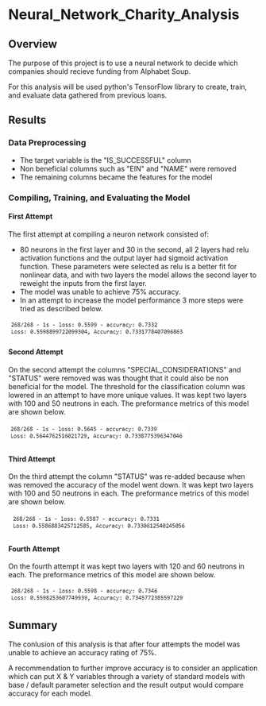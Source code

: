 # Neural_Network_Charity_Analysis

## Overview

The purpose of this project is to use a neural network to decide which companies should recieve funding from Alphabet Soup. 

For this analysis will be used python's TensorFlow library to create, train, and evaluate data gathered from previous loans.

## Results

### Data Preprocessing

- The target variable is the "IS_SUCCESSFUL" column 
- Non beneficial columns such as "EIN" and "NAME" were removed 
- The remaining columns became the features for the model

### Compiling, Training, and Evaluating the Model

#### First Attempt

The first attempt at compiling a neuron network consisted of: 
- 80 neurons in the first layer and 30 in the second, all 2 layers had relu activation functions and the output layer had sigmoid activation function. These parameters were selected as relu is a better fit for nonlinear data, and with two layers the model allows the second layer to reweight the inputs from the first layer. 
- The model was unable to achieve 75% accuracy.
- In an attempt to increase the model performance 3 more steps were tried as described below.

![First](https://github.com/carolineshipley/Neural_Network_Charity_Analysis/blob/main/Resources/AlphabetSoup.PNG)

#### Second Attempt

On the second attempt the columns "SPECIAL_CONSIDERATIONS" and "STATUS" were removed was was thought that it could also be non beneficial for the model. The threshold for the classification column was lowered in an attempt to have more unique values. It was kept two layers with 100 and 50 neutrons in each. The preformance metrics of this model are shown below.

![V1](https://github.com/carolineshipley/Neural_Network_Charity_Analysis/blob/main/Resources/Optimized_V1.PNG)

#### Third Attempt

On the third attempt the column "STATUS" was re-added because when was removed the accuracy of the model went down. It was kept two layers with 100 and 50 neutrons in each. The preformance metrics of this model are shown below.

![V2](https://github.com/carolineshipley/Neural_Network_Charity_Analysis/blob/main/Resources/Optimized_V2.PNG)

#### Fourth Attempt

On the fourth attempt it was kept two layers with 120 and 60 neutrons in each. The preformance metrics of this model are shown below.

![V3](https://github.com/carolineshipley/Neural_Network_Charity_Analysis/blob/main/Resources/Optimized_V3.PNG)

## Summary

The conlusion of this analysis is that after four attempts the model was unable to achieve an accuracy rating of 75%. 

A recommendation to further improve accuracy is to consider an application which can put X & Y variables through a variety of standard models with base / default parameter selection and the result output would compare accuracy for each model.
